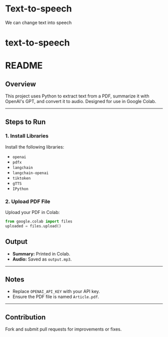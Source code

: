 # Text-to-speech
We can change text into speech
# text-to-speech

# README

## Overview
This project uses Python to extract text from a PDF, summarize it with OpenAI's GPT, and convert it to audio. Designed for use in Google Colab.

---


## Steps to Run

### 1. Install Libraries
Install the following libraries:
- `openai`
- `pdfx`
- `langchain`
- `langchain-openai`
- `tiktoken`
- `gTTS`
- `IPython`

### 2. Upload PDF File
Upload your PDF in Colab:
```python
from google.colab import files
uploaded = files.upload()
```


## Output
- **Summary:** Printed in Colab.
- **Audio:** Saved as `output.mp3`.

---

## Notes
- Replace `OPENAI_API_KEY` with your API key.
- Ensure the PDF file is named `Article.pdf`.

---


## Contribution
Fork and submit pull requests for improvements or fixes.

